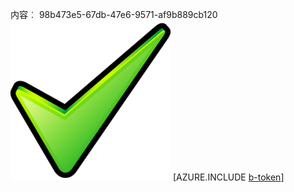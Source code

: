 内容︰ 98b473e5-67db-47e6-9571-af9b889cb120![图像](c768e0cc-449a-4063-aacc-f2e8450d7659.png)
[AZURE.INCLUDE [b-token](810e168c-f511-4456-b57a-12daac0ed1aa.md)]
